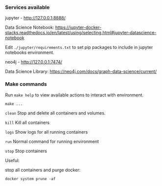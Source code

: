 ### Services available
jupyter - http://127.0.0.1:8888/

Data Science Notebook: https://jupyter-docker-stacks.readthedocs.io/en/latest/using/selecting.html#jupyter-datascience-notebook

Edit `./jupyter/requirements.txt` to set pip packages to include in jupyter notebooks environment. 


neo4j - http://127.0.0.1:7474/

Data Science Library: https://neo4j.com/docs/graph-data-science/current/

### Make commands
Run `make help` to view available actions to interact with environment.

`make ...`

`clean`                          Stop and delete all containers and volumes.

`kill`                           Kill all containers

`logs`                           Show logs for all running containers

`run`                            Normal command for running environment

`stop`                           Stop containers


Useful: 

stop all containers and purge docker:

`docker system prune -af`
